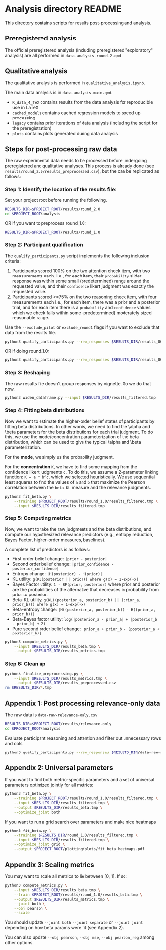 # Analysis directory README

This directory contains scripts for results post-processing and analysis.

## Preregistered analysis
The official preregistered analysis (including preregistered "exploratory" analysis) are all performed in `data-analysis-round-2.qmd`

## Qualitative analysis
The qualitative analysis is performed in `qualitative_analysis.ipynb`.

The main data analysis is in `data-analysis-main.qmd`.

- `R_data_4_TeX` contains results from the data analysis for reproducible use in LaTeX
- `cached_models` contains cached regression models to speed up processing
- `legacy` contains prior iterations of data analysis (including the script for the preregistration)
- `plots` contains plots generated during data analysis


## Steps for post-processing raw data

The raw experimental data needs to be processed before undergoing preregistered and qualitative analyses.
This process is already done (see `results/round_2.0/results_preprocessed.csv`),
but the can be replicated as follows:

### Step 1: Identify the location of the results file:

Set your project root before running the following.

```bash
RESULTS_DIR=$PROJECT_ROOT/results/round_2.0
cd $PROJECT_ROOT/analysis
```

OR if you want to preprocess round_1.0:
```bash
RESULTS_DIR=$PROJECT_ROOT/results/round_1.0
```

### Step 2: Participant qualification
The `qualify_participants.py` script implements the following inclusion criteria:
1. Participants scored 100% on the two attention check item, with two measurements each. 
  I.e., for each item, their `probability` slider response was within some small (predetermined) range around the requested value, 
  and their `confidence` likert judgment was exactly the requested value.
2. Participants scored >=75% on the two reasoning check item, with four measurements each
   I.e., for each item, there was a prior and a posterior trial, 
   and for each item there is a `probability` and `confidence` values 
   which we check falls within some (predetermined) moderately sized reasonable range.

Use the `--exclude_pilot` or `exclude_round1` flags if you want to exclude that data from the results file.

```bash
python3 qualify_participants.py --raw_responses $RESULTS_DIR/results_80_relevance-answers.csv --output $RESULTS_DIR/results_filtered.tmp --exclude_round1
```

OR if doing round_1.0:
```bash
python3 qualify_participants.py --raw_responses $RESULTS_DIR/results_80_relevance-answers.csv --output $RESULTS_DIR/results_filtered.tmp
```


### Step 3: Reshaping

The raw results file doesn't group responses by vignette. So we do that now.

```bash
python3 widen_dataframe.py --input $RESULTS_DIR/results_filtered.tmp
```


### Step 4: Fitting beta distributions

Now we want to estimate the higher-order belief states of participants by fitting beta distributions. 
In other words, we need to find the \alpha and \beta parameters for the beta distributions for each trial judgment. 
To do this, we use the mode/concentration parameterization of the beta distribution, 
which can be used to give the typical \alpha and \beta parameterization.

For the **mode**, we simply us the probability judgment.

For the **concentration** `K`, we have to find some mapping from the confidence likert judgments `c`. 
To do this, we assume a 2-parameter linking function: `K = a * b^c`, which we selected heuristically. 
We use sequential least squares to find the values of `a` and `b` that maximize the Pearson correlation between
the `beta-KL` measure and the relevance judgments.

```bash
python3 fit_beta.py \
    --training $PROJECT_ROOT/results/round_1.0/results_filtered.tmp \
    --input $RESULTS_DIR/results_filtered.tmp
```

### Step 5: Computing metrics

Now, we want to take the raw judgments and the beta distributions, and compute our hypothesized relevance predictors 
(e.g., entropy reduction, Bayes Factor, higher-order measures, baselines).

A complete list of predictors is as follows:
- First order belief change: `|prior - posterior|`
- Second order belief change: `|prior_confidence - posterior_confidence|`
- Entropy change: `|H(posterior) - H(prior)|`
- KL utility: `g(KL(posterior || prior)) where g(x) = 1-exp(-x)`
- Bayes Factor utility: `1 - BF(prior, posterior)` where prior and posterior are the probabilities of the alternative that decreases in probability from prior to posterior.
- Beta-KL utility: `g(KL((posterior_a, posterior_b) || (prior_a, prior_b))) where g(x) = 1-exp(-x)`
- Beta-entropy change: `|H((posterior_a, posterior_b)) - H((prior_a, prior_b))|`
- Beta-Bayes factor utility: `log(|posterior_a - prior_a| + |posterior_b - prior_b| + 2)`
- Pure second order belief change: `|prior_a + prior_b - (posterior_a + posterior_b)|`

```bash
python3 compute_metrics.py \
    --input $RESULTS_DIR/results_beta.tmp \
    --output $RESULTS_DIR/results_metrics.tmp
```

### Step 6: Clean up
```bash
python3 finalize_preprocessing.py \
    --input $RESULTS_DIR/results_metrics.tmp \
    --output $RESULTS_DIR/results_preprocessed.csv
rm $RESULTS_DIR/*.tmp
```

## Appendix 1: Post processing relevance-only data
The raw data is `data-raw-relevance-only.csv`
```bash
RESULTS_DIR=$PROJECT_ROOT/results/relevance-only
cd $PROJECT_ROOT/analysis
```

Evaluate participant reasoning and attention and filter out unnecessary rows and cols
```bash
python3 qualify_participants.py --raw_responses $RESULTS_DIR/data-raw-relevance-only.csv --output $RESULTS_DIR/results_preprocessed.csv --relevance-only
```

## Appendix 2: Universal parameters

If you want to find both metric-specific parameters and a set of universal parameters optimized jointly for all metrics:
```bash
python3 fit_beta.py \
    --training $PROJECT_ROOT/results/round_1.0/results_filtered.tmp \
    --input $RESULTS_DIR/results_filtered.tmp \
    --output $RESULTS_DIR/results_beta.tmp \
    --optimize_joint both
```

If you want to run a grid search over parameters and make nice heatmaps
```bash
python3 fit_beta.py \
    --training $RESULTS_DIR/round_1.0/results_filtered.tmp \
    --input $RESULTS_DIR/results_filtered.tmp \
    --optimize_joint grid \
    --output $PROJECT_ROOT/plotting/plots/fit_beta_heatmaps.pdf
```

## Appendix 3: Scaling metrics

You may want to scale all metrics to lie between [0, 1]. If so:

```bash
python3 compute_metrics.py \
    --input $RESULTS_DIR/results_beta.tmp \
    --train $PROJECT_ROOT/results/round_1.0/results_beta.tmp \
    --output $RESULTS_DIR/results_metrics.tmp \
    --joint both \
    --obj pearson \
    --scale
 ```

You should update `--joint both` `--joint separate` or `--joint joint` 
depending on how beta params were fit (see Appendix 2).

You can also update `--obj pearson`, `--obj mse`, `--obj pearson_reg` among other options.
